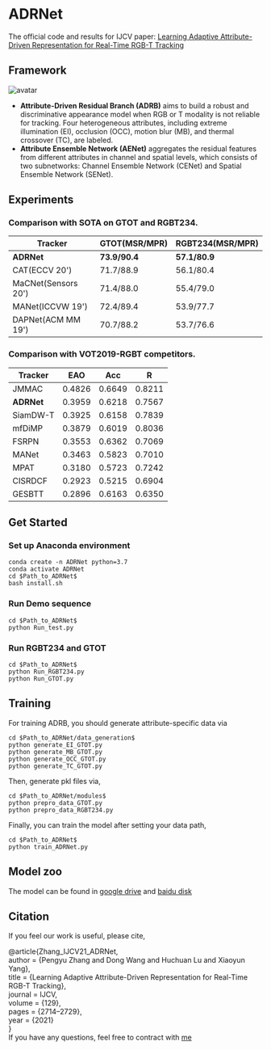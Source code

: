 # ADRNet
The official code and results for IJCV paper: [Learning Adaptive Attribute-Driven Representation for Real-Time RGB-T Tracking](https://github.com/zhang-pengyu/ADRNet/blob/main/Zhang_IJCV2021_ADRNet.pdf)

## Framework
![avatar](https://github.com/zhang-pengyu/ADRNet/blob/main/Framework.png)

- **Attribute-Driven Residual Branch (ADRB)** aims to build a robust and discriminative appearance model when RGB or T modality is not reliable for tracking. Four heterogeneous attributes, including extreme illumination (EI), occlusion (OCC), motion blur (MB), and thermal crossover (TC), are labeled.
- **Attribute Ensemble Network (AENet)** aggregates the residual features from different attributes in channel and spatial levels, which consists of two subnetworks: Channel Ensemble Network (CENet) and Spatial Ensemble Network (SENet).

## Experiments
### Comparison with SOTA on GTOT and RGBT234.
| Tracker | GTOT(MSR/MPR) | RGBT234(MSR/MPR)|
| ------ | ------ | ------ |
| **ADRNet** | **73.9/90.4** | **57.1/80.9** |
| CAT(ECCV 20') | 71.7/88.9 | 56.1/80.4 |
| MaCNet(Sensors 20') | 71.4/88.0 | 55.4/79.0 |
| MANet(ICCVW 19') | 72.4/89.4 | 53.9/77.7 |
| DAPNet(ACM MM 19') | 70.7/88.2 | 53.7/76.6 |

### Comparison with VOT2019-RGBT competitors.
| Tracker | EAO | Acc | R |
| ------ | ------ | ------ | ------ |
| JMMAC | 0.4826 | 0.6649 | 0.8211 |
| **ADRNet** | 0.3959 | 0.6218 | 0.7567 |
| SiamDW-T | 0.3925 | 0.6158 | 0.7839 | 
| mfDiMP | 0.3879 | 0.6019 | 0.8036 |
| FSRPN | 0.3553 | 0.6362 | 0.7069 |
| MANet | 0.3463 | 0.5823 | 0.7010 |
| MPAT | 0.3180 | 0.5723 | 0.7242 |
| CISRDCF | 0.2923 | 0.5215 | 0.6904 |
| GESBTT | 0.2896 | 0.6163 | 0.6350 |

## Get Started
### Set up Anaconda environment
```
conda create -n ADRNet python=3.7
conda activate ADRNet
cd $Path_to_ADRNet$
bash install.sh
```
### Run Demo sequence
```
cd $Path_to_ADRNet$
python Run_test.py
```
### Run RGBT234 and GTOT
```
cd $Path_to_ADRNet$
python Run_RGBT234.py
python Run_GTOT.py
```
## Training
For training ADRB, you should generate attribute-specific data via
```
cd $Path_to_ADRNet/data_generation$
python generate_EI_GTOT.py
python generate_MB_GTOT.py
python generate_OCC_GTOT.py
python generate_TC_GTOT.py
```
Then, generate pkl files via, 
```
cd $Path_to_ADRNet/modules$
python prepro_data_GTOT.py
python prepro_data_RGBT234.py
```
Finally, you can train the model after setting your data path,
```
cd $Path_to_ADRNet$
python train_ADRNet.py
```
## Model zoo
The model can be found in [google drive]() and [baidu disk]()
## Citation
If you feel our work is useful, please cite, 

@article{Zhang_IJCV21_ADRNet,\
	author = {Pengyu Zhang and Dong Wang and Huchuan Lu and Xiaoyun Yang},\
	title = {Learning Adaptive Attribute-Driven Representation for Real-Time RGB-T Tracking},\
	journal = IJCV,\
	volume = {129},\
	pages = {2714–2729},\
	year = {2021}\
}\
If you have any questions, feel free to contract with [me](mailto:pyzhang@mail.dlut.edu.cn)
